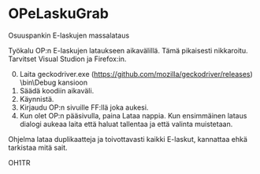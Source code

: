 # OPeLaskuGrab
Osuuspankin E-laskujen massalataus

Työkalu OP:n E-laskujen lataukseen aikavälillä. Tämä pikaisesti nikkaroitu. Tarvitset Visual Studion ja Firefox:in.

0. Laita geckodriver.exe (https://github.com/mozilla/geckodriver/releases) \bin\Debug kansioon
1. Säädä koodiin aikaväli.
2. Käynnistä.
3. Kirjaudu OP:n sivuille FF:llä joka aukesi.
4. Kun olet OP:n pääsivulla, paina Lataa nappia. Kun ensimmäinen lataus dialogi aukeaa laita että haluat tallentaa ja että valinta muistetaan.

Ohjelma lataa duplikaatteja ja toivottavasti kaikki E-laskut, kannattaa ehkä tarkistaa mitä sait.

OH1TR
